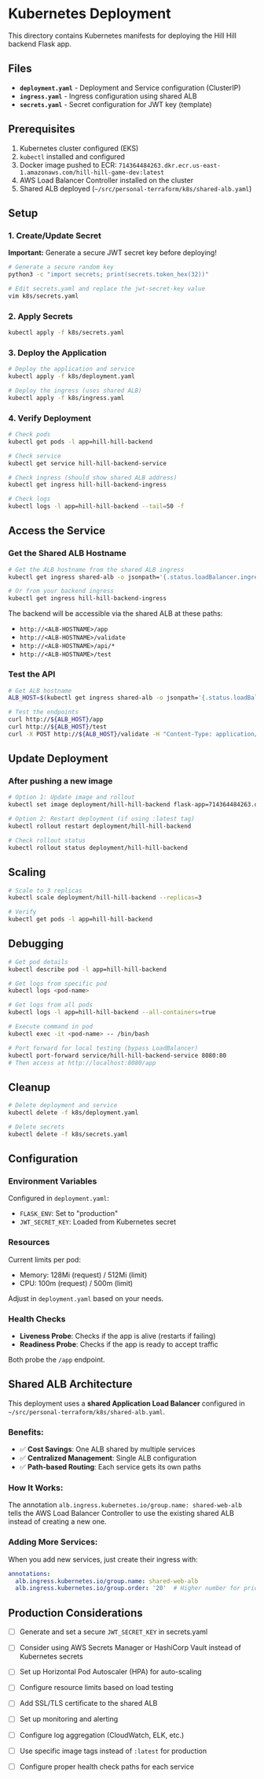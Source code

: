 # Kubernetes Deployment

This directory contains Kubernetes manifests for deploying the Hill Hill backend Flask app.

## Files

- **`deployment.yaml`** - Deployment and Service configuration (ClusterIP)
- **`ingress.yaml`** - Ingress configuration using shared ALB
- **`secrets.yaml`** - Secret configuration for JWT key (template)

## Prerequisites

1. Kubernetes cluster configured (EKS)
2. `kubectl` installed and configured
3. Docker image pushed to ECR: `714364484263.dkr.ecr.us-east-1.amazonaws.com/hill-hill-game-dev:latest`
4. AWS Load Balancer Controller installed on the cluster
5. Shared ALB deployed (`~/src/personal-terraform/k8s/shared-alb.yaml`)

## Setup

### 1. Create/Update Secret

**Important:** Generate a secure JWT secret key before deploying!

```bash
# Generate a secure random key
python3 -c "import secrets; print(secrets.token_hex(32))"

# Edit secrets.yaml and replace the jwt-secret-key value
vim k8s/secrets.yaml
```

### 2. Apply Secrets

```bash
kubectl apply -f k8s/secrets.yaml
```

### 3. Deploy the Application

```bash
# Deploy the application and service
kubectl apply -f k8s/deployment.yaml

# Deploy the ingress (uses shared ALB)
kubectl apply -f k8s/ingress.yaml
```

### 4. Verify Deployment

```bash
# Check pods
kubectl get pods -l app=hill-hill-backend

# Check service
kubectl get service hill-hill-backend-service

# Check ingress (should show shared ALB address)
kubectl get ingress hill-hill-backend-ingress

# Check logs
kubectl logs -l app=hill-hill-backend --tail=50 -f
```

## Access the Service

### Get the Shared ALB Hostname

```bash
# Get the ALB hostname from the shared ALB ingress
kubectl get ingress shared-alb -o jsonpath='{.status.loadBalancer.ingress[0].hostname}'

# Or from your backend ingress
kubectl get ingress hill-hill-backend-ingress
```

The backend will be accessible via the shared ALB at these paths:
- `http://<ALB-HOSTNAME>/app`
- `http://<ALB-HOSTNAME>/validate`
- `http://<ALB-HOSTNAME>/api/*`
- `http://<ALB-HOSTNAME>/test`

### Test the API

```bash
# Get ALB hostname
ALB_HOST=$(kubectl get ingress shared-alb -o jsonpath='{.status.loadBalancer.ingress[0].hostname}')

# Test the endpoints
curl http://${ALB_HOST}/app
curl http://${ALB_HOST}/test
curl -X POST http://${ALB_HOST}/validate -H "Content-Type: application/json" -d '{"session":"test"}'
```

## Update Deployment

### After pushing a new image

```bash
# Option 1: Update image and rollout
kubectl set image deployment/hill-hill-backend flask-app=714364484263.dkr.ecr.us-east-1.amazonaws.com/hill-hill-game-dev:v1.0.0

# Option 2: Restart deployment (if using :latest tag)
kubectl rollout restart deployment/hill-hill-backend

# Check rollout status
kubectl rollout status deployment/hill-hill-backend
```

## Scaling

```bash
# Scale to 3 replicas
kubectl scale deployment/hill-hill-backend --replicas=3

# Verify
kubectl get pods -l app=hill-hill-backend
```

## Debugging

```bash
# Get pod details
kubectl describe pod -l app=hill-hill-backend

# Get logs from specific pod
kubectl logs <pod-name>

# Get logs from all pods
kubectl logs -l app=hill-hill-backend --all-containers=true

# Execute command in pod
kubectl exec -it <pod-name> -- /bin/bash

# Port forward for local testing (bypass LoadBalancer)
kubectl port-forward service/hill-hill-backend-service 8080:80
# Then access at http://localhost:8080/app
```

## Cleanup

```bash
# Delete deployment and service
kubectl delete -f k8s/deployment.yaml

# Delete secrets
kubectl delete -f k8s/secrets.yaml
```

## Configuration

### Environment Variables

Configured in `deployment.yaml`:
- `FLASK_ENV`: Set to "production"
- `JWT_SECRET_KEY`: Loaded from Kubernetes secret

### Resources

Current limits per pod:
- Memory: 128Mi (request) / 512Mi (limit)
- CPU: 100m (request) / 500m (limit)

Adjust in `deployment.yaml` based on your needs.

### Health Checks

- **Liveness Probe**: Checks if the app is alive (restarts if failing)
- **Readiness Probe**: Checks if the app is ready to accept traffic

Both probe the `/app` endpoint.

## Shared ALB Architecture

This deployment uses a **shared Application Load Balancer** configured in `~/src/personal-terraform/k8s/shared-alb.yaml`.

### Benefits:
- ✅ **Cost Savings**: One ALB shared by multiple services
- ✅ **Centralized Management**: Single ALB configuration
- ✅ **Path-based Routing**: Each service gets its own paths

### How It Works:
The annotation `alb.ingress.kubernetes.io/group.name: shared-web-alb` tells the AWS Load Balancer Controller to use the existing shared ALB instead of creating a new one.

### Adding More Services:
When you add new services, just create their ingress with:
```yaml
annotations:
  alb.ingress.kubernetes.io/group.name: shared-web-alb
  alb.ingress.kubernetes.io/group.order: '20'  # Higher number for priority
```

## Production Considerations

- [ ] Generate and set a secure `JWT_SECRET_KEY` in secrets.yaml
- [ ] Consider using AWS Secrets Manager or HashiCorp Vault instead of Kubernetes secrets
- [ ] Set up Horizontal Pod Autoscaler (HPA) for auto-scaling
- [ ] Configure resource limits based on load testing
- [ ] Add SSL/TLS certificate to the shared ALB
- [ ] Set up monitoring and alerting
- [ ] Configure log aggregation (CloudWatch, ELK, etc.)
- [ ] Use specific image tags instead of `:latest` for production
- [ ] Configure proper health check paths for each service



